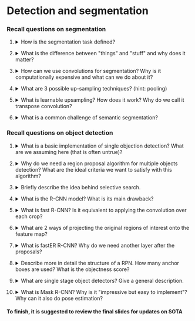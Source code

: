 # Detection and segmentation

### Recall questions on segmentation

1. <details markdown=1><summary markdown="span"> How is the segmentation task defined? </summary>
    
    \
	We want to ==label each pixel in the image with a category label==. We ==do not 
	request the differentiation of instances.==

	![](static/AML/seg1.png)

</details>


2. <details markdown=1><summary markdown="span"> What is the difference between "things" and "stuff" and why does it matter?  </summary>
    
    \
    Things are ==individual instances with separate identities, recognised by "looking" at the entirety of the object==. Stuff, instead, ==can be identified at a pixel level, for instance looking at the texture==.

</details>


3. <details markdown=1><summary markdown="span">  How can we use convolutions for segmentation? Why is it computationally expensive and what can we do about it? </summary>
    
    \
    We can ==extract each patch and try to classify it a CNN==, but it is very expensive! We can also try to ==apply convolutions to the whole image==, but if the original resolution is too high we'd still have the same issue. \
    The solution in this case is called a ==U-shaped network, in which we leverage sampling and up-sampling==.

	![](static/AML/seg2.png)

</details>


4. <details markdown=1><summary markdown="span"> What are 3 possible up-sampling techniques? (hint: pooling)  </summary>
    
    \
    Unpooling techniques:
    - ==Nearest Neighbour==: ![](static/AML/seg3.png)
    - ==Bed of Nails==: ![](seg4.png)
    - ==Max Unpooling==: ==remember which element was the max, the others are 0== ![](seg5.png)

</details>


5. <details markdown=1><summary markdown="span"> What is learnable upsampling? How does it work? Why do we call it transpose convolution?  </summary>
    
    \
    The idea is that ==our upsampling function is now approximated by a convolution itself==. To be more precise, we have what is called a ==transpose convolution, as we can reconstruct the original matrix by multiplying the convoluted patch for a learned filter that has the dimensions of the transposed original one==. It's easy to see it in an example:

	![](seg6.png)

	In this example, the kernel matrix is $4 \times 6$, the image $6 \times 1$. To regain the original patch, we multiply the convoluted patch ($4 \times 1$) for a $6 \times 4$ kernel, which has transposed dimensions w.r.t. to the original.
	==For overlapping patches, values are added==. Note that the image has to be flattened in 1D in order for this to work.

</details>


6. <details markdown=1><summary markdown="span">  What is a common challenge of semantic segmentation? </summary>
    
    \
    ==It is hard to annotate each pixel==: few labels are used, ==the rest is labeled as other==. A few solutions for ==label propagation and semi automatic labelling== were also developed.


</details>

### Recall questions on object detection

1. <details markdown=1><summary markdown="span"> What is a basic implementation of single objection detection?  What are we assuming here (that is often untrue)? </summary>
    
    \
    A simple implementation simply uses a ==classifier to identify the object== and a ==regressor to identify the bounding box==.

	![](seg7.png)

	We are however assuming that the ==subject is only one==, and in reality this is not often the case!

</details>


2. <details markdown=1><summary markdown="span"> Why do we need a region proposal algorithm for multiple objects detection?  What are the ideal criteria we want to satisfy with this algorithm? </summary>
    
    \
    The fact is that we don't really ==need a region proposal algorithm because it works better, but because exhaustively searching each pixel of the image for possible objects is computationally expensive!==. \
    Ideally, this algorithm should be:
    - ==fast==
    - ==have high recall==: remember that accuracy is not a good metric in obj. detection 

</details>


3. <details markdown=1><summary markdown="span"> Briefly describe the idea behind selective search. </summary>
    
    \
    The proposed method is based on ==aggregating similar pixels into regions called super pixels==. These regions will then act as ==proposals for the detection==.
    ![](seg8.png)

</details>


4. <details markdown=1><summary markdown="span"> What is the R-CNN model? What is its main drawback? </summary>
    
    \
	The idea is to ==use the the region proposal algorithm combined with multiple convnets that will output the feature maps used for classification and object boundaries==. 

	![](seg9.png)

	The main issue is that ==this approach is very slow, as it applies many times the convolution to the image== (i.e. we could only pre-process it once!)

</details>


5. <details markdown=1><summary markdown="span"> What is fast R-CNN? Is it equivalent to applying the convolution over each crop? </summary>
    
    \
    The main idea behind Fast R-CNN is that ==now we "pre-process" the image only once, by passing it to a ConvNet==. Then, ==we apply the proposed original regions (how? see next question) to the resulting feature map==, and then ==apply a convnet to each of these regions== (that will be ==smaller than the original ones==!)

	![](seg10.png)

</details>


6. <details markdown=1><summary markdown="span"> What are 2 ways of projecting the original regions of interest  onto the feature map? </summary>
    
    \
    Two methods:
    - RoI ==pool==: we "snap" a region to the closest cells and then pool; this doesn't take into account that ==different sub-regions might have different dimensions!== ![](seg11.png)
    - RoI ==align==: instead of snapping, we use ==bi-linear sampling at regular points of each sub region== ![](seg12.png)
    

</details>


7. <details markdown=1><summary markdown="span"> What is fastER R-CNN? Why do we need another layer after the proposals? </summary>
    
    \
	Faster CNN makes the fast cnn faster ==by removing the "overhead" of doing the proposals==, which was shown to make the model a bit slower. Now, instead of using the default algorithm, a ==region proposal network (RPN)== is used.

	![](seg13.png)

	The (possible) explanation for having an extra layer is to ==balance classes==, i.e. after region proposal ==we would have a huge amount of "background" and few instances to compare==, instead afterwards we'd have only ==object classes against each other==.

	For overlapping proposals, use ==non maximum suppression==

</details>


8. <details markdown=1><summary markdown="span"> Describe more in detail the structure of a RPN. How many anchor boxes are used?  What is the objectness score? </summary>
    
    \
    ![](seg14.png)

	In practice, ==$k$ anchor boxes are used== each one with an =="objectness" score==.

</details>

9. <details markdown=1><summary markdown="span"> What are single stage object detectors? Give a general description. </summary>
    
    \
    ![](seg15.png)

</details>


10. <details markdown=1><summary markdown="span"> What is Mask R-CNN? Why is it "impressive but easy to implement"? Why can it also do pose estimation? </summary>
    
    \
    It's an ==extension of R-CNN that predicts masks for objects==. Despite being impressively powerful it's really "easy" to implement, as it ==only requires adding a small mask operator on the last layer that operates on each RoI and predicts a 28x28 binary mask==.

	![](seg16.png)

	Even cooler, it ==can also predict poses==.

</details>

#### To finish, it is suggested to review the final slides for updates on SOTA